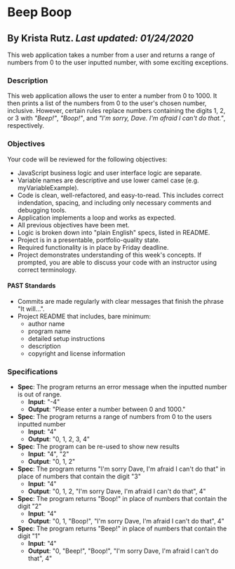 # Beep Boop

## By Krista Rutz.  _Last updated: 01/24/2020_

This web application takes a number from a user and returns a range of numbers from 0 to the user inputted number, with some exciting exceptions.

### Description

This web application allows the user to enter a number from 0 to 1000. It then prints a list of the numbers from 0 to the user's chosen number, inclusive. However, certain rules replace numbers containing the digits 1, 2, or 3 with _"Beep!"_, _"Boop!"_, and _"I'm sorry, Dave. I'm afraid I can't do that."_, respectively.

### Objectives
Your code will be reviewed for the following objectives:

- JavaScript business logic and user interface logic are separate.
- Variable names are descriptive and use lower camel case (e.g. myVariableExample).
- Code is clean, well-refactored, and easy-to-read. This includes correct indendation, spacing, and including only necessary comments and debugging tools.
- Application implements a loop and works as expected.
- All previous objectives have been met.
- Logic is broken down into "plain English" specs, listed in README.
- Project is in a presentable, portfolio-quality state.
- Required functionality is in place by Friday deadline.
- Project demonstrates understanding of this week's concepts. If prompted, you are able to discuss your code with an instructor using correct terminology.
#### PAST Standards
- Commits are made regularly with clear messages that finish the phrase "It will…".
- Project README that includes, bare minimum:
  - author name
  - program name
  - detailed setup instructions
  - description
  - copyright and license information

### Specifications

* **Spec**: The program returns an error message when the inputted number is out of range.
  * **Input**: "-4"
  * **Output**: "Please enter a number between 0 and 1000."
* **Spec**: The program returns a range of numbers from 0 to the users inputted number
  * **Input**: "4"
  * **Output**: "0, 1, 2, 3, 4"
* **Spec**: The program can be re-used to show new results
  * **Input**: "4", "2"
  * **Output**: "0, 1, 2"
* **Spec**: The program returns "I'm sorry Dave, I'm afraid I can't do that" in place of numbers that contain the digit "3"
  * **Input**: "4"
  * **Output**: "0, 1, 2, "I'm sorry Dave, I'm afraid I can't do that", 4"
* **Spec**: The program returns "Boop!" in place of numbers that contain the digit "2"
  * **Input**: "4"
  * **Output**: "0, 1, "Boop!", "I'm sorry Dave, I'm afraid I can't do that", 4"
* **Spec**: The program returns "Beep!" in place of numbers that contain the digit "1"
  * **Input**: "4"
  * **Output**: "0, "Beep!", "Boop!", "I'm sorry Dave, I'm afraid I can't do that", 4"  